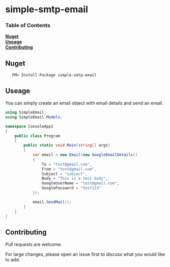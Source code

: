 # simple-smtp-email

### Table of Contents
**[Nuget](#nuget)**<br>
**[Useage](#useage)**<br>
**[Contributing](#contributing)**<br>


## Nuget

 ```
    PM> Install-Package simple-smtp-email
```


## Useage

You can simply create an email object with email details and send an email. 

```csharp
using SimpleEmail;
using SimpleEmail.Models;

namespace ConsoleApp1
{
    public class Program
    {
        public static void Main(string[] args)
        {
            var email = new Email(new GoogleEmailDetails()
            {
                To = "test@gmail.com",
                From = "test@gmail.com",
                Subject = "subject",
                Body = "This is a test body",
                GoogleUserName = "test@gmail.com",
                GooglePassword = "test123"
            });

            email.SendMail();
        }
    }
}
```


## Contributing

Pull requests are welcome. 

For large changes, please open an issue first to discuss what you would like to add.
